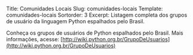 Title: Comunidades Locais
Slug: comunidades-locais
Template: comunidades-locais
Sortorder: 3
Excerpt: Listagem completa dos grupos de usuário da linguagem Python espalhados pelo Brasil.

Conheça os grupos de usuários de Python espalhados pelo Brasil.  Mais informações, acesse: [http://wiki.python.org.br/GrupoDeUsuarios](http://wiki.python.org.br/GrupoDeUsuarios)
